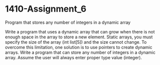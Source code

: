 # 1410-Assignment_6
Program that stores any number of integers in a dynamic array

Write a program that uses a dynamic array that can grow when there is not enough space in the array to store a new element.
Static arrays, you must specify the size of the array (int list[5]) and the size cannot change. To overcome this limitation,
one solution is to use pointers to create dynamic arrays. Write a program that can store any number of integers in a dynamic array.
Assume the user will always enter proper type value (integer).
